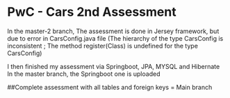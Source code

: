 # PwC - Cars 2nd Assessment

In the master-2 branch, The assessment is done in Jersey framework, but due to error in CarsConfig.java file (The hierarchy of the type CarsConfig is inconsistent ; The method register(Class<CarsRestService>) is undefined for the type CarsConfig)
  
I then finished my assessment via Springboot, JPA, MYSQL and Hibernate
In the master branch, the Springboot one is uploaded

##Complete assessment with all tables and foreign keys = Main branch
